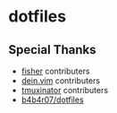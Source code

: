 # dotfiles

## Special Thanks

- [fisher](https://github.com/jorgebucaran/fisher) contributers
- [dein.vim](https://github.com/Shougo/dein.vim) contributers
- [tmuxinator](https://github.com/tmuxinator/tmuxinator) contributers
- [b4b4r07/dotfiles](https://github.com/b4b4r07/dotfiles)

